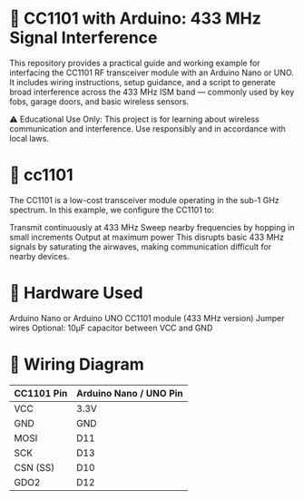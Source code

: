 # 📡 CC1101 with Arduino: 433 MHz Signal Interference

This repository provides a practical guide and working example for interfacing the CC1101 RF transceiver module with an Arduino Nano or UNO. It includes wiring instructions, setup guidance, and a script to generate broad interference across the 433 MHz ISM band — commonly used by key fobs, garage doors, and basic wireless sensors.

⚠️ Educational Use Only: This project is for learning about wireless communication and interference. Use responsibly and in accordance with local laws.

# 🔧 cc1101 

The CC1101 is a low-cost transceiver module operating in the sub-1 GHz spectrum. In this example, we configure the CC1101 to:

Transmit continuously at 433 MHz
Sweep nearby frequencies by hopping in small increments
Output at maximum power
This disrupts basic 433 MHz signals by saturating the airwaves, making communication difficult for nearby devices.

# 📡 Hardware Used

Arduino Nano or Arduino UNO
CC1101 module (433 MHz version)
Jumper wires
Optional: 10µF capacitor between VCC and GND

# 🔌 Wiring Diagram

| CC1101 Pin | Arduino Nano / UNO Pin |
|------------|------------------------|
| VCC        | 3.3V                   |
| GND        | GND                    |
| MOSI       | D11                    |
| SCK        | D13                    |
| CSN (SS)   | D10                    |
| GDO2       | D12                    |

